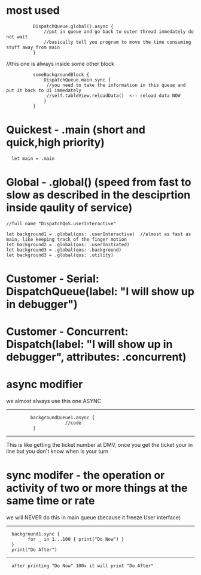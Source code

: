 # most used

              DispatchQueue.global().async {
                  //put in queue and go back to outer thread immedately do not wait
                  //basically tell you program to move the time consuming stuff away from main
              }
              
//this one is always inside some other block

              someBackgroundBlock {
                  DispatchQueue.main.sync {
                   //you need to take the information in this queue and put it back to UI immedately
                   //self.tableView.reloadData()  <-- reload data NOW 
                  }
              }

# Quickest - .main   (short and quick,high priority)
    
      let main = .main                    
        
# Global - .global()   (speed from fast to slow as described in the desciprtion inside qaulity of service)

    //full name "DispatchQoS.userInteractive"

    let background1 = .global(qos: .userInteractive)  //almost as fast as main, like keeping track of the finger motion
    let background2 = .global(qos: .userInitiated)
    let background3 = .global(qos: .background)
    let background3 = .global(qos: .utility)
    
# Customer - Serial: DispatchQueue(label: "I will show up in debugger") 
# Customer - Concurrent: Dispatch(label: "I will show up in debugger", attributes: .concurrent)

# async modifier

we almost always use this one ASYNC

**************************************************************
             backgroundQueue1.async {
                          //code
              }
**************************************************************

This is like getting the ticket number at DMV, once you get the ticket your in line
but you don't know when is your turn


# sync modifer - the operation or activity of two or more things at the same time or rate 

we will NEVER do this in main queue (because it freeze User interface)

**************************************************************
      background1.sync { 
            for _ in 1...100 { print("Do Now") }
      }
      print("Do After")
**************************************************************
      after printing "Do Now" 100x it will print "Do After"
      
      



